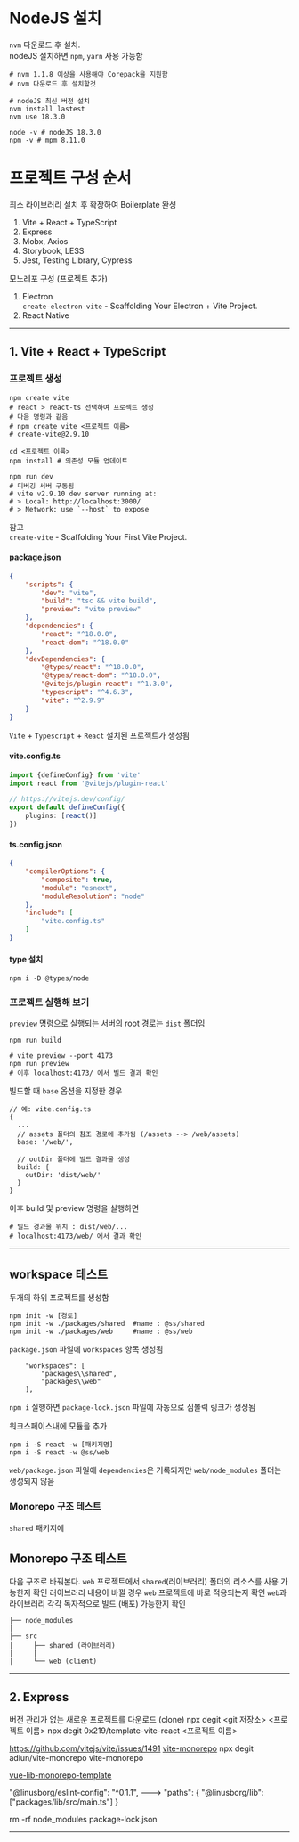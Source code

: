 # NodeJS 설치

`nvm` 다운로드 후 설치.  
nodeJS 설치하면 `npm`, `yarn` 사용 가능함

```shell
# nvm 1.1.8 이상을 사용해야 Corepack을 지원함
# nvm 다운로드 후 설치할것

# nodeJS 최신 버전 설치
nvm install lastest
nvm use 18.3.0

node -v # nodeJS 18.3.0
npm -v # mpm 8.11.0
```

# 프로젝트 구성 순서

최소 라이브러리 설치 후 확장하여 Boilerplate 완성

1. Vite + React + TypeScript
2. Express
3. Mobx, Axios
4. Storybook, LESS
5. Jest, Testing Library, Cypress

모노레포 구성 (프로젝트 추가)

1. Electron  
  `create-electron-vite` - Scaffolding Your Electron + Vite Project.
2. React Native

--------------------------------------

## 1. Vite + React + TypeScript

### 프로젝트 생성

```shell
npm create vite
# react > react-ts 선택하여 프로젝트 생성
# 다음 명령과 같음
# npm create vite <프로젝트 이름>
# create-vite@2.9.10

cd <프로젝트 이름>
npm install # 의존성 모듈 업데이트

npm run dev
# 디버깅 서버 구동됨
# vite v2.9.10 dev server running at:
# > Local: http://localhost:3000/
# > Network: use `--host` to expose
```
참고  
`create-vite` - Scaffolding Your First Vite Project.

#### package.json

```json
{
    "scripts": {
        "dev": "vite",
        "build": "tsc && vite build",
        "preview": "vite preview"
    },
    "dependencies": {
        "react": "^18.0.0",
        "react-dom": "^18.0.0"
    },
    "devDependencies": {
        "@types/react": "^18.0.0",
        "@types/react-dom": "^18.0.0",
        "@vitejs/plugin-react": "^1.3.0",
        "typescript": "^4.6.3",
        "vite": "^2.9.9"
    }
}
```

`Vite` + `Typescript` + `React` 설치된 프로젝트가 생성됨

#### vite.config.ts

```ts
import {defineConfig} from 'vite'
import react from '@vitejs/plugin-react'

// https://vitejs.dev/config/
export default defineConfig({
    plugins: [react()]
})
```

#### ts.config.json

```json
{
    "compilerOptions": {
        "composite": true,
        "module": "esnext",
        "moduleResolution": "node"
    },
    "include": [
        "vite.config.ts"
    ]
}
```

#### type 설치

```shell
npm i -D @types/node
```

### 프로젝트 실행해 보기

`preview` 명령으로 실행되는 서버의 root 경로는 `dist` 폴더임

```shell
npm run build

# vite preview --port 4173
npm run preview
# 이후 localhost:4173/ 에서 빌드 결과 확인
```

빌드할 때 `base` 옵션을 지정한 경우

```
// 예: vite.config.ts
{
  ...
  // assets 폴더의 참조 경로에 추가됨 (/assets --> /web/assets)
  base: '/web/',
  
  // outDir 폴더에 빌드 결과물 생성
  build: {
    outDir: 'dist/web/'
  }
}
```

이후 build 및 preview 명령을 실행하면

```shell
# 빌드 경과물 위치 : dist/web/...
# localhost:4173/web/ 에서 결과 확인
```

--------------------------------------

## workspace 테스트

두개의 하위 프로젝트를 생성함
```shell
npm init -w [경로]
npm init -w ./packages/shared  #name : @ss/shared
npm init -w ./packages/web     #name : @ss/web
```

`package.json` 파일에 `workspaces` 항목 생성됨
```
    "workspaces": [
        "packages\\shared",
        "packages\\web"
    ],
```
`npm i` 실행하면 `package-lock.json` 파일에 자동으로 심볼릭 링크가 생성됨  

워크스페이스내에 모듈을 추가
```shell
npm i -S react -w [패키지명]
npm i -S react -w @ss/web
```

`web/package.json` 파일에 `dependencies`은 기록되지만 `web/node_modules` 폴더는 생성되지 않음

### Monorepo 구조 테스트

`shared` 패키지에
















## Monorepo 구조 테스트

다음 구조로 바꿔본다.
`web` 프로젝트에서 `shared`(러이브러리) 폴더의 리소스를 사용 가능한지 확인
러이브러리 내용이 바뀔 경우 `web` 프로젝트에 바로 적용되는지 확인
`web`과 라이브러리 각각 독자적으로 빌드 (배포) 가능한지 확인


```
├── node_modules
|         
├── src
|     ├── shared (라이브러리)
|     |     
|     └── web (client)

```














--------------------------------------

## 2. Express













버전 관리가 없는 새로운 프로젝트를 다운로드 (clone)
npx degit <git 저장소> <프로젝트 이름>
npx degit 0x219/template-vite-react <프로젝트 이름>






https://github.com/vitejs/vite/issues/1491
[vite-monorepo](https://github.com/adiun/vite-monorepo)
npx degit adiun/vite-monorepo vite-monorepo


[vue-lib-monorepo-template](https://github.com/LinusBorg/vue-lib-monorepo-template)


"@linusborg/eslint-config": "^0.1.1",
--->
"paths": {
"@linusborg/lib": ["packages/lib/src/main.ts"]
}

rm -rf node_modules package-lock.json







--------------------------------------










